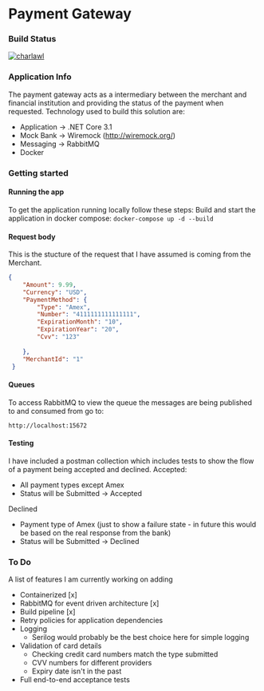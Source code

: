 # Payment Gateway

### Build Status
[![charlawl](https://circleci.com/gh/charlawl/payment-gateway.svg?style=shield)](https://app.circleci.com/pipelines/github/charlawl)

### Application Info
The payment gateway acts as a intermediary between the merchant and financial institution and providing the status of the payment when requested. Technology used to build this solution are:
- Application -> .NET Core 3.1
- Mock Bank -> Wiremock (http://wiremock.org/)
- Messaging -> RabbitMQ
- Docker


### Getting started
#### Running the app
To get the application running locally follow these steps:
Build and start the application in docker compose:
```docker-compose up -d --build```

#### Request body
This is the stucture of the request that I have assumed is coming from the Merchant. 
```json
{
    "Amount": 9.99,
    "Currency": "USD",
    "PaymentMethod": {
        "Type": "Amex",
        "Number": "4111111111111111",
        "ExpirationMonth": "10",
        "ExpirationYear": "20",
        "Cvv": "123"
    
    },
    "MerchantId": "1"
 }
 ```
#### Queues
To access RabbitMQ to view the queue the messages are being published to and consumed from go to:

```http://localhost:15672```

#### Testing 
I have included a postman collection which includes tests to show the flow of a payment being accepted and declined.
Accepted:
- All payment types except Amex
- Status will be Submitted -> Accepted 

Declined
- Payment type of Amex (just to show a failure state - in future this would be based on the real response from the bank)
- Status will be Submitted -> Declined 

### To Do
A list of features I am currently working on adding 
- Containerized [x]
- RabbitMQ for event driven architecture [x]
- Build pipeline [x]
- Retry policies for application dependencies
- Logging 
  - Serilog would probably be the best choice here for simple logging
- Validation of card details
  - Checking credit card numbers match the type submitted
  - CVV numbers for different providers
  - Expiry date isn't in the past
- Full end-to-end acceptance tests

